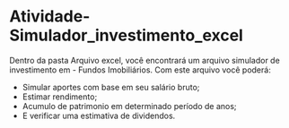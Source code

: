 # Atividade-Simulador_investimento_excel

Dentro da pasta Arquivo excel, você encontrará um arquivo simulador de investimento em - Fundos Imobiliários.
Com este arquivo você poderá:
- Simular aportes com base em seu salário bruto;
- Estimar rendimento;
- Acumulo de patrimonio em determinado período de anos;
- E verificar uma estimativa de dividendos.
